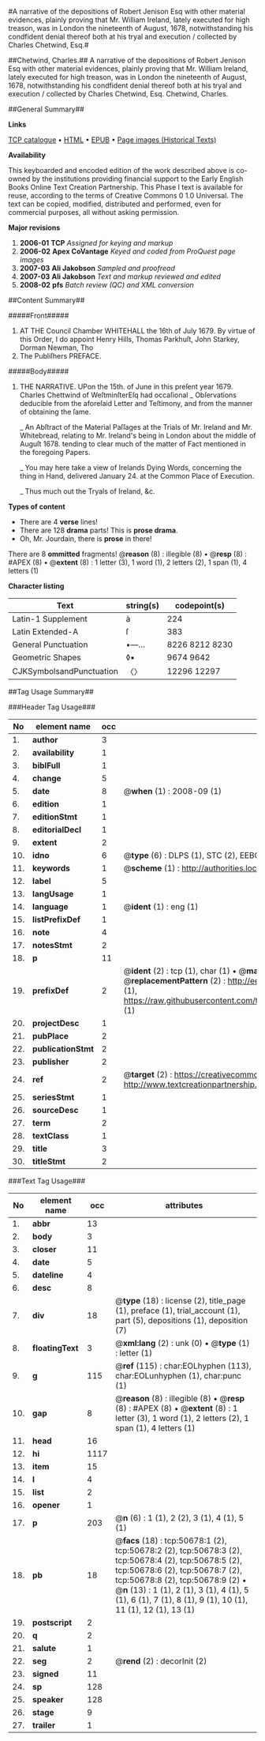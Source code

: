 #A narrative of the depositions of Robert Jenison Esq with other material evidences, plainly proving that Mr. William Ireland, lately executed for high treason, was in London the nineteenth of August, 1678, notwithstanding his condfident denial thereof both at his tryal and execution / collected by Charles Chetwind, Esq.#

##Chetwind, Charles.##
A narrative of the depositions of Robert Jenison Esq with other material evidences, plainly proving that Mr. William Ireland, lately executed for high treason, was in London the nineteenth of August, 1678, notwithstanding his condfident denial thereof both at his tryal and execution / collected by Charles Chetwind, Esq.
Chetwind, Charles.

##General Summary##

**Links**

[TCP catalogue](http://www.ota.ox.ac.uk/tcp/)  • 
[HTML](http://tei.it.ox.ac.uk/tcp/Texts-HTML/free/A69/A69734.html)  • 
[EPUB](http://tei.it.ox.ac.uk/tcp/Texts-EPUB/free/A69/A69734.epub) • 
[Page images (Historical Texts)](https://data.historicaltexts.jisc.ac.uk/view?pubId=eebo-11906211e&pageId=eebo-11906211e-50678-1)

**Availability**

This keyboarded and encoded edition of the
	       work described above is co-owned by the institutions
	       providing financial support to the Early English Books
	       Online Text Creation Partnership. This Phase I text is
	       available for reuse, according to the terms of Creative
	       Commons 0 1.0 Universal. The text can be copied,
	       modified, distributed and performed, even for
	       commercial purposes, all without asking permission.

**Major revisions**

1. __2006-01__ __TCP__ *Assigned for keying and markup*
1. __2006-02__ __Apex CoVantage__ *Keyed and coded from ProQuest page images*
1. __2007-03__ __Ali Jakobson__ *Sampled and proofread*
1. __2007-03__ __Ali Jakobson__ *Text and markup reviewed and edited*
1. __2008-02__ __pfs__ *Batch review (QC) and XML conversion*

##Content Summary##

#####Front#####

1. AT THE Council Chamber WHITEHALL the 16th of July 1679.
By virtue of this Order, I do appoint Henry Hills, Thomas Parkhuſt, John Starkey, Dorman Newman, Tho
1. The Publiſhers PREFACE.

#####Body#####

1. THE NARRATIVE.
UPon the 15th. of June in this preſent year 1679. Charles Chettwind of WeſtminſterEſq had occaſional
    _ Obſervations deducible from the aforeſaid Letter and Teſtimony, and from the manner of obtaining the ſame.

    _ An Abſtract of the Material Paſſages at the Trials of Mr. Ireland and Mr. Whitebread, relating to Mr. Ireland's being in London about the middle of Auguſt 1678. tending to clear much of the matter of Fact mentioned in the foregoing Papers.

    _ You may here take a view of Irelands Dying Words, concerning the thing in Hand, delivered January 24. at the Common Place of Execution.

    _ Thus much out the Tryals of Ireland, &c.

**Types of content**

  * There are 4 **verse** lines!
  * There are 128 **drama** parts! This is **prose drama**.
  * Oh, Mr. Jourdain, there is **prose** in there!

There are 8 **ommitted** fragments! 
 @__reason__ (8) : illegible (8)  •  @__resp__ (8) : #APEX (8)  •  @__extent__ (8) : 1 letter (3), 1 word (1), 2 letters (2), 1 span (1), 4 letters (1)

**Character listing**


|Text|string(s)|codepoint(s)|
|---|---|---|
|Latin-1 Supplement|à|224|
|Latin Extended-A|ſ|383|
|General Punctuation|•—…|8226 8212 8230|
|Geometric Shapes|◊▪|9674 9642|
|CJKSymbolsandPunctuation|〈〉|12296 12297|

##Tag Usage Summary##

###Header Tag Usage###

|No|element name|occ|attributes|
|---|---|---|---|
|1.|__author__|3||
|2.|__availability__|1||
|3.|__biblFull__|1||
|4.|__change__|5||
|5.|__date__|8| @__when__ (1) : 2008-09 (1)|
|6.|__edition__|1||
|7.|__editionStmt__|1||
|8.|__editorialDecl__|1||
|9.|__extent__|2||
|10.|__idno__|6| @__type__ (6) : DLPS (1), STC (2), EEBO-CITATION (1), OCLC (1), VID (1)|
|11.|__keywords__|1| @__scheme__ (1) : http://authorities.loc.gov/ (1)|
|12.|__label__|5||
|13.|__langUsage__|1||
|14.|__language__|1| @__ident__ (1) : eng (1)|
|15.|__listPrefixDef__|1||
|16.|__note__|4||
|17.|__notesStmt__|2||
|18.|__p__|11||
|19.|__prefixDef__|2| @__ident__ (2) : tcp (1), char (1)  •  @__matchPattern__ (2) : ([0-9\-]+):([0-9IVX]+) (1), (.+) (1)  •  @__replacementPattern__ (2) : http://eebo.chadwyck.com/downloadtiff?vid=$1&page=$2 (1), https://raw.githubusercontent.com/textcreationpartnership/Texts/master/tcpchars.xml#$1 (1)|
|20.|__projectDesc__|1||
|21.|__pubPlace__|2||
|22.|__publicationStmt__|2||
|23.|__publisher__|2||
|24.|__ref__|2| @__target__ (2) : https://creativecommons.org/publicdomain/zero/1.0/ (1), http://www.textcreationpartnership.org/docs/. (1)|
|25.|__seriesStmt__|1||
|26.|__sourceDesc__|1||
|27.|__term__|2||
|28.|__textClass__|1||
|29.|__title__|3||
|30.|__titleStmt__|2||


###Text Tag Usage###

|No|element name|occ|attributes|
|---|---|---|---|
|1.|__abbr__|13||
|2.|__body__|3||
|3.|__closer__|11||
|4.|__date__|5||
|5.|__dateline__|4||
|6.|__desc__|8||
|7.|__div__|18| @__type__ (18) : license (2), title_page (1), preface (1), trial_account (1), part (5), depositions (1), deposition (7)|
|8.|__floatingText__|3| @__xml:lang__ (2) : unk (0)  •  @__type__ (1) : letter (1)|
|9.|__g__|115| @__ref__ (115) : char:EOLhyphen (113), char:EOLunhyphen (1), char:punc (1)|
|10.|__gap__|8| @__reason__ (8) : illegible (8)  •  @__resp__ (8) : #APEX (8)  •  @__extent__ (8) : 1 letter (3), 1 word (1), 2 letters (2), 1 span (1), 4 letters (1)|
|11.|__head__|16||
|12.|__hi__|1117||
|13.|__item__|15||
|14.|__l__|4||
|15.|__list__|2||
|16.|__opener__|1||
|17.|__p__|203| @__n__ (6) : 1 (1), 2 (2), 3 (1), 4 (1), 5 (1)|
|18.|__pb__|18| @__facs__ (18) : tcp:50678:1 (2), tcp:50678:2 (2), tcp:50678:3 (2), tcp:50678:4 (2), tcp:50678:5 (2), tcp:50678:6 (2), tcp:50678:7 (2), tcp:50678:8 (2), tcp:50678:9 (2)  •  @__n__ (13) : 1 (1), 2 (1), 3 (1), 4 (1), 5 (1), 6 (1), 7 (1), 8 (1), 9 (1), 10 (1), 11 (1), 12 (1), 13 (1)|
|19.|__postscript__|2||
|20.|__q__|2||
|21.|__salute__|1||
|22.|__seg__|2| @__rend__ (2) : decorInit (2)|
|23.|__signed__|11||
|24.|__sp__|128||
|25.|__speaker__|128||
|26.|__stage__|9||
|27.|__trailer__|1||
